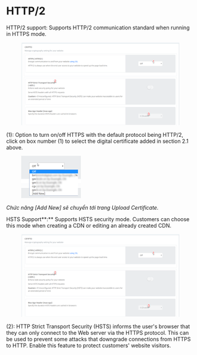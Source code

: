 # HTTP/2

HTTP/2 support: Supports HTTP/2 communication standard when running in HTTPS mode.

<figure><img src="../../.gitbook/assets/image (189).png" alt=""><figcaption></figcaption></figure>

(1): Option to turn on/off HTTPS with the default protocol being HTTP/2, click on box number (1) to select the digital certificate added in section 2.1 above.

<figure><img src="../../.gitbook/assets/image (190).png" alt=""><figcaption></figcaption></figure>

_Chức năng \[Add New] sẽ chuyển tới trang Upload Certificate._

HSTS Support\*\*:\*\* Supports HSTS security mode. Customers can choose this mode when creating a CDN or editing an already created CDN.

<figure><img src="../../.gitbook/assets/image (191).png" alt=""><figcaption></figcaption></figure>

(2): HTTP Strict Transport Security (HSTS) informs the user's browser that they can only connect to the Web server via the HTTPS protocol. This can be used to prevent some attacks that downgrade connections from HTTPS to HTTP. Enable this feature to protect customers' website visitors.
